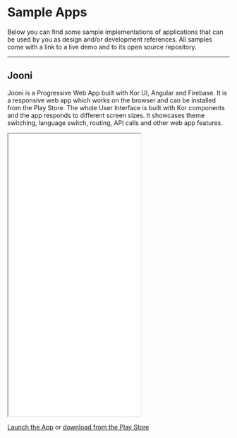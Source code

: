 # Sample Apps

Below you can find some sample implementations of applications that can be used by you as design and/or development references. All samples come with a link to a live demo and to its open source repository.

---

## Jooni

Jooni is a Progressive Web App built with Kor UI, Angular and Firebase. It is a responsive web app which works on the browser and can be installed from the Play Store. The whole User Interface is built with Kor components and the app responds to different screen sizes. It showcases theme switching, language switch, routing, API calls and other web app features.

<iframe src="./assets/docs/introduction/sample-apps/jooni.html" height="640px"></iframe>

[Launch the App](https://jooni.app/) or [download from the Play Store](https://play.google.com/store/apps/details?id=com.jooni.app)